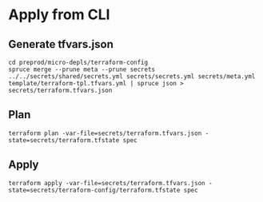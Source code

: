 # Apply from CLI
## Generate tfvars.json
    cd preprod/micro-depls/terraform-config
    spruce merge --prune meta --prune secrets ../../secrets/shared/secrets.yml secrets/secrets.yml secrets/meta.yml template/terraform-tpl.tfvars.yml | spruce json > secrets/terraform.tfvars.json
## Plan
    terraform plan -var-file=secrets/terraform.tfvars.json -state=secrets/terraform.tfstate spec
## Apply
    terraform apply -var-file=secrets/terraform.tfvars.json -state=secrets/terraform-config/terraform.tfstate spec

